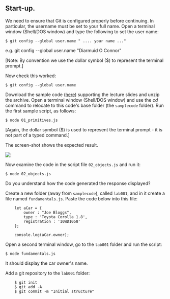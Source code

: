 ## Start-up.

We need to ensure that Git is configured properly before continuing. In particular, the username must be set to your full name. Open a terminal window (Shell/DOS window) and type the following to set the user name:

    $ git config --global user.name " .... your name ..."

e.g. git config --global user.name "Diarmuid O Connor"

[Note: By convention we use the dollar symbol ($) to represent the terminal prompt.]

Now check this worked:

    $ git config --global user.name

Download the sample code ([here][source]) supporting the lecture slides and unzip the archive. Open a terminal window (Shell/DOS window) and use the *cd* command to relocate to this code's base folder (the `samplecode` folder). Run the first sample script, as follows:

	$ node 01_primitives.js

[Again, the dollar symbol ($) is used to represent the terminal prompt - it is not part of a typed command.]

The screen-shot shows the expected result.

![][terminal1]

Now examine the code in the script file `02_objects.js` and run it:

	$ node 02_objects.js

Do you understand how the code generated the response displayed?

Create a new folder (away from `samplecode`), called `lab001`, and in it create a file named `fundamentals.js`. Paste the code below into this file:

		let aCar = {
			owner : "Joe Bloggs",
			type : 'Toyota Corolla 1.8',
			registration : '10WD1058'
		};

		console.log(aCar.owner);

Open a second terminal window, go to the `lab001` folder and run the script:

	$ node fundamentals.js 

It should display the car owner's name.

Add a git repository to the `lab001` folder:

        $ git init
        $ git add -A
        $ git commit -m "Initial structure"

[source]: ./archives/samplecode.zip
[terminal1]: ./img/terminal1.png